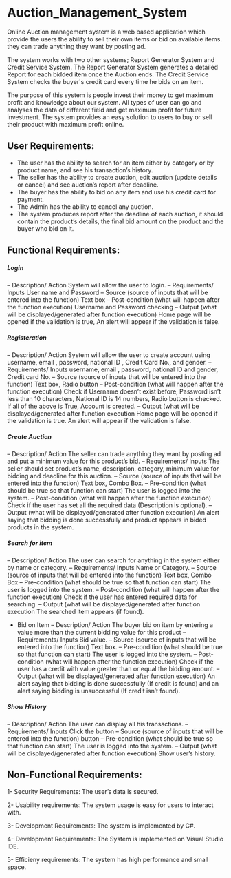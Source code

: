 # Auction_Management_System
Online Auction management system is a web based application which provide the users 
the ability to sell their own items or bid on available items. they can trade anything they want 
by posting ad.

The system works with two other systems; Report Generator System and Credit Service System. 
The Report Generator System generates a detailed Report for each bidded item once the 
Auction ends. The Credit Service System checks the buyer's credit card every time he bids on an 
item.

The purpose of this system is people invest their money to get maximum profit and knowledge 
about our system. All types of user can go and analyses the data of different field and get 
maximum profit for future investment. The system provides an easy solution to users to buy or 
sell their product with maximum profit online.



## User Requirements:
- The user has the ability to search for an item either by category 
or by product name, and see his transaction’s history.
- The seller has the ability to create auction, edit auction (update 
details or cancel) and see auction’s report after deadline.
- The buyer has the ability to bid on any item and use his credit 
card for payment.
- The Admin has the ability to cancel any auction.
- The system produces report after the deadline of each auction, it 
should contain the product’s details, the final bid amount on the 
product and the buyer who bid on it.


## Functional Requirements:
##### Login
– Description/ Action
 System will allow the user to login.
– Requirements/ Inputs
 User name and Password
– Source (source of inputs that will be entered into the function)
 Text box
– Post-condition (what will happen after the function execution)
 Username and Password checking
– Output (what will be displayed/generated after function execution)
Home page will be opened if the validation is true, An alert will appear if the validation 
is false.


##### Registeration
– Description/ Action
System will allow the user to create account using username, email , 
password, national ID , Credit Card No., and gender.
– Requirements/ Inputs
username, email , password, national ID and gender, Credit card No.
– Source (source of inputs that will be entered into the function)
Text box, Radio button
– Post-condition (what will happen after the function execution)
Check if Username doesn’t exist before, Password isn’t less than 10 characters, 
National ID is 14 numbers, Radio button is checked. If all of the above is True, 
Account is created.
– Output (what will be displayed/generated after function execution
Home page will be opened if the validation is true. An alert will appear if the 
validation is false.


##### Create Auction
– Description/ Action
The seller can trade anything they want by posting ad and put a minimum value for 
this product’s bid.
– Requirements/ Inputs
The seller should set product’s name, description, category, minimum value for 
bidding and deadline for this auction.
– Source (source of inputs that will be entered into the function)
Text box, Combo Box.
– Pre-condition (what should be true so that function can start)
The user is logged into the system.
– Post-condition (what will happen after the function execution)
Check if the user has set all the required data (Description is optional).
– Output (what will be displayed/generated after function execution)
An alert saying that bidding is done successfully and product appears in bided 
products in the system.


##### Search for item
– Description/ Action
The user can search for anything in the system either by name or category.
– Requirements/ Inputs
Name or Category.
– Source (source of inputs that will be entered into the function)
Text box, Combo Box
– Pre-condition (what should be true so that function can start)
The user is logged into the system.
– Post-condition (what will happen after the function execution)
Check if the user has entered required data for searching.
– Output (what will be displayed/generated after function execution
The searched item appears (if found).
- Bid on Item
– Description/ Action
 The buyer bid on item by entering a value more than the current bidding value for this 
product
– Requirements/ Inputs
 Bid value.
– Source (source of inputs that will be entered into the function)
 Text box.
– Pre-condition (what should be true so that function can start)
 The user is logged into the system.
– Post-condition (what will happen after the function execution)
 Check if the user has a credit with value greater than or equal the bidding amount.
– Output (what will be displayed/generated after function execution)
 An alert saying that bidding is done successfully (If credit is found) and an alert saying 
bidding is unsuccessful (If credit isn’t found).


##### Show History
– Description/ Action
The user can display all his transactions.
– Requirements/ Inputs
Click the button
– Source (source of inputs that will be entered into the function)
 button
– Pre-condition (what should be true so that function can start)
 The user is logged into the system.
– Output (what will be displayed/generated after function execution)
 Show user’s history.
 
 
 
## Non-Functional Requirements:
1- Security Requirements: The user’s data is secured.
 
2- Usability requirements: The system usage is easy for users to interact with.
 
3- Development Requirements: The system is implemented by C#.
 
4- Development Requirements: The System is implemented on Visual Studio IDE.
 
5- Efficieny requirements: The system has high performance and small space.
 
